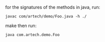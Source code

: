 for the signatures of the methods in java, run:

```
javac com/artech/demo/Foo.java -h ./
```



make then run:

```
java com.artech.demo.Foo
```


